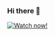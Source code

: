 ### Hi there 👋
[![Watch now!](https://giphy.com/gifs/zayn-malik-gif-thirst-nMUfs96PKFgas)](https://www.youtube.com/watch?v=2Vv-BfVoq4g)

<!--
**bazzil29/bazzil29** is a ✨ _special_ ✨ repository because its `README.md` (this file) appears on your GitHub profile.

Here are some ideas to get you started:

- 🔭 I’m currently working on ...
- 🌱 I’m currently learning ...
- 👯 I’m looking to collaborate on ...
- 🤔 I’m looking for help with ...
- 💬 Ask me about ...
- 📫 How to reach me: ...
- 😄 Pronouns: ...
- ⚡ Fun fact: ...
-->
